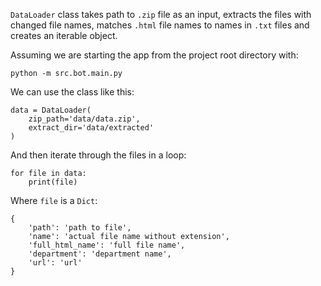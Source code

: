 `DataLoader` class takes path to `.zip` file as an input, extracts the files with changed file names, matches `.html` file names to names in `.txt` files and creates an iterable object.

Assuming we are starting the app from the project root directory with:
```
python -m src.bot.main.py
```
We can use the class like this:
```
data = DataLoader(
    zip_path='data/data.zip',
    extract_dir='data/extracted'
)
```
And then iterate through the files in a loop:
```
for file in data:
    print(file)
```
Where `file` is a `Dict`:
```
{
    'path': 'path to file',
    'name': 'actual file name without extension',
    'full_html_name': 'full file name',
    'department': 'department name',
    'url': 'url'
}
```
